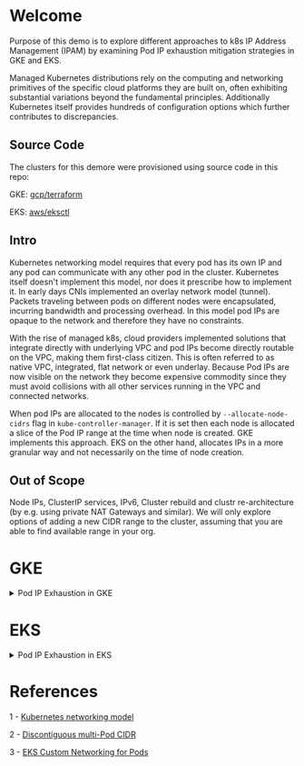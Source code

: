 # Welcome

Purpose of this demo is to explore different approaches to k8s IP Address Management (IPAM) by examining Pod IP exhaustion mitigation strategies in GKE and EKS.

Managed Kubernetes distributions rely on the computing and networking primitives of the specific cloud platforms they are built on, often exhibiting substantial variations beyond the fundamental principles. Additionally Kubernetes itself provides hundreds of configuration options which further contributes to discrepancies.

## Source Code

The clusters for this demore were provisioned using source code in this repo:

GKE: [gcp/terraform](https://github.com/olga-mir/k8s/tree/v0.0.3/gcp/terraform)

EKS: [aws/eksctl](https://github.com/olga-mir/k8s/tree/v0.0.3/aws/eksctl)


## Intro

Kubernetes networking model requires that every pod has its own IP and any pod can communicate with any other pod in the cluster. Kubernetes itself doesn't implement this model, nor does it prescribe how to implement it. In early days CNIs implemented an overlay network model (tunnel). Packets traveling between pods on different nodes were encapsulated, incurring bandwidth and processing overhead. In this model pod IPs are opaque to the network and therefore they have no constraints.

With the rise of managed k8s, cloud providers implemented solutions that integrate directly with underlying VPC and pod IPs become directly routable on the VPC, making them first-class citizen. This is often referred to as native VPC, integrated, flat network or even underlay. Because Pod IPs are now visible on the network they become expensive commodity since they must avoid collisions with all other services running in the VPC and connected networks.

When pod IPs are allocated to the nodes is controlled by `--allocate-node-cidrs` flag in `kube-controller-manager`. If it is set then each node is allocated a slice of the Pod IP range at the time when node is created. GKE implements this approach. EKS on the other hand, allocates IPs in a more granular way and not necessarily on the time of node creation.

## Out of Scope

Node IPs, ClusterIP services, IPv6, Cluster rebuild and clustr re-architecture (by e.g. using private NAT Gateways and similar). We will only explore options of adding a new CIDR range to the cluster, assuming that you are able to find available range in your org.

# GKE

<details>
  <summary>Pod IP Exhaustion in GKE</summary>

## Network and Initial Setup

GCP subnet consists of Primary IP range and optionally Secondary IP ranges. In GKE, node's IPs are allocated from Primary range, Pods and Services IPs are allocated from secondary ranges. Each nodepool is allocated a secondary pod range, from which Pod IP ranges are allocated to the nodes in this nodepool.

One secondary range can be allocated to more than one nodepool and each nodepool can have only one secondary range associated with it.

In the basic scenario there is one secondary range on the subnet which is used by the cluster as default pod IP range:

```
% gcloud compute networks subnets describe cluster | yq '{"ipCidrRange": .ipCidrRange, "secondaryIpRanges": .secondaryIpRanges}'
ipCidrRange: 10.1.0.0/16
secondaryIpRanges:
  - ipCidrRange: 10.0.0.0/26
    rangeName: pod-range
  - ipCidrRange: 172.16.0.0/20
    rangeName: svc-range
```

The demo cluster has 1 nodepool. In GKE each nodepool must have a secondary range associated with it and only one range.
```
% gcloud container node-pools describe original-nodepool --cluster demo-ip | yq '{"maxPodsConstraint": .maxPodsConstraint, "networkConfig": .networkConfig, "podIpv4CidrSize": .podIpv4CidrSize}'
maxPodsConstraint:
  maxPodsPerNode: '16'
networkConfig:
  enablePrivateNodes: false
  podIpv4CidrBlock: 10.0.0.0/26
  podRange: pod-range
podIpv4CidrSize: 27
```

16 pods require GKE to reserve twice as many IPs and therefore the pods section of the IP is 5 bits (resulting in /27 podCIDR size as can be seen in this output), this allows only 2 nodes in the cluster.

## Reproduce Pod IP exhaustion

Because pod IP CIDR is allocated per node at the time of node creation, provisioning a node can fail if there is not enough IPs:

```
% k get po
NAME                           READY   STATUS    RESTARTS   AGE
alpine-curl-648f8f669c-t4d4v   1/1     Running   0          85s
alpine-curl-648f8f669c-vmmzl   1/1     Running   0          85s
alpine-curl-648f8f669c-wltzt   0/1     Pending   0          85s

% k describe po alpine-curl-648f8f669c-wltzt | grep -A 15 "Events:"
Events:
  Type     Reason             Age                 From                Message
  ----     ------             ----                ----                -------
  Normal   TriggeredScaleUp   97s                 cluster-autoscaler  pod triggered scale-up: [{https://www.googleapis.com/compute/v1/projects/PROJECT_ID/zones/australia-southeast1-b/instanceGroups/gke-demo-ip-original-nodepool-22330990-grp 2->3 (max: 7)}]
  Warning  FailedScaleUp      53s                 cluster-autoscaler  Node scale up in zones australia-southeast1-b associated with this pod failed: IP space exhausted. Pod is at risk of not being scheduled.
  Warning  FailedScheduling   42s (x2 over 102s)  default-scheduler   0/2 nodes are available: 2 Too many pods. preemption: 0/2 nodes are available: 2 No preemption victims found for incoming pod..
  Normal   NotTriggerScaleUp  42s                 cluster-autoscaler  pod didn't trigger scale-up: 1 in backoff after failed scale-up
```

Note **Node scale up ...  associated with this pod failed: IP space exhausted** Even though it doesn't spell out if it is Node IP or Pod IP exhausted, in this case it is Pod IP - in this demo cluster the Primary range is /16 which is pretty big and only 2 nodes. It is indeed pod IP space exhasted here.

Cluster Autoscaler leaves a little note on the pod for itself.
```
% k get po alpine-curl-648f8f669c-wltzt -o yaml | yq '.metadata.annotations'
cloud.google.com/cluster_autoscaler_unhelpable_since: 2023-11-03T07:07:42+0000
cloud.google.com/cluster_autoscaler_unhelpable_until: Inf
```

## Mitigation

As mentioned earlier we will only explore options of adding a new range to the existing cluster. In GKE this method is called **Discontiguous multi-Pod CIDR** and is described in [2] and there are 3 options how this can be done:

* Create and assign additional secondary ranges to the cluster (new in v1.26)
* Create a node pool with a new secondary Pod IP address range (GKE manages subnet)
* Create a node pool using an existing secondary Pod IP address (you manage subnet)

The first option, adding to the cluster, is in the end of the day still results in nodepools with only one range with only difference with the last option being that assigning ranges to nodepool is done by GKE. This is suitable for clusters with dynamic nodepool provising (NAP) but it is failry useless for clusters with pre-defined static nodepools.

Example:
```
for i in {1..8}; do
  max_nodes=$(( $(( 6 + $i )) * $i ))
  gcloud container node-pools create nodepool-${i} --cluster=$cluster --max-pods-per-node=32 --enable-autoscaling --min-nodes=0 --max-nodes=$max_nodes --spot
  gcloud container clusters resize $cluster --node-pool=nodepool-${i} --num-nodes=0 -q
done
```
Can result in something like this:

<img src="./images/gke-cluster-level.png" width="500">


</details>


# EKS

<details>
  <summary>Pod IP Exhaustion in EKS</summary>

## Network and Cluster Setup

Looking at the VM with the help of ipamd provided tool:
```
[root@ip-10-0-208-27 ~]# curl -s http://localhost:61679/v1/enis | python -m json.tool | jq .
{
  "AssignedIPs": 4,
  "ENIs": {
    "eni-00259388be69d244d": {
      "AvailableIPv4Cidrs": {
        "10.0.208.24/32": {
          "AddressFamily": "",
          "Cidr": {
            "IP": "10.0.208.24",
            "Mask": "/////w=="
          },
          "IPAddresses": {},
          "IsPrefix": false
        },
        "10.0.208.5/32": {
          "AddressFamily": "",
          "Cidr": {
            "IP": "10.0.208.5",
            "Mask": "/////w=="
          },
          "IPAddresses": {
            "10.0.208.5": {
              "Address": "10.0.208.5",
              "AssignedTime": "2023-11-04T00:33:02.972941607Z",
              "IPAMKey": {
                "containerID": "abeb1b394e1806b060ac75a8f5dd867b484563c510e2a462bec122923a3998a3",
                "ifName": "eth0",
                "networkName": "aws-cni"
              },
              "IPAMMetadata": {
                "k8sPodName": "alpine-curl-648f8f669c-vjrf4",
                "k8sPodNamespace": "test"
              },
              "UnassignedTime": "0001-01-01T00:00:00Z"
            }
          },
          "IsPrefix": false
        },
```

There is a number of ENIs attached to the instance, and each ENI has a number of IPs, some of these are assigned for the pods and some are available for future pods that will be created on the node.

## IPAM AWS Service page

<img src="./images/aws-ipam-service-100.png" width="400">


## Mitigation

Again we will mitigate by adding more Pod IPs to the cluster, in AWS this method is called **Custom Networking for Pods** and is described in [3]

Full mitigation script: [aws/eksctl/ip-exhaustion-demo.sh](https://github.com/olga-mir/k8s/blob/main/aws/eksctl/ip-exhaustion-demo.sh)

Note that with `eksctl` there is no need to manually create IAM resources like in the official AWS tutorial

Network after adding new range and subnets:

```
+ aws ec2 describe-subnets --filters Name=vpc-id,Values=$vpc_id --query 'Subnets[*].{SubnetId: SubnetId,AvailabilityZone: AvailabilityZone,CidrBlock: CidrBlock}' --output table
-------------------------------------------------------------------
|                         DescribeSubnets                         |
+------------------+-----------------+----------------------------+
| AvailabilityZone |    CidrBlock    |         SubnetId           |
+------------------+-----------------+----------------------------+
|  ap-southeast-2a |  10.0.208.0/27  |  subnet-0cd55c38980375d58  |
|  ap-southeast-2a |  100.64.1.0/24  |  subnet-04a932dfaf2e3c8f3  |
|  ap-southeast-2a |  10.0.186.0/27  |  subnet-0bae4d2bf017995b8  |
|  ap-southeast-2b |  100.64.2.0/24  |  subnet-0aca140a7597f7cb0  |
|  ap-southeast-2b |  10.0.192.0/27  |  subnet-06d8153845fa5e9cb  |
|  ap-southeast-2b |  10.0.224.0/27  |  subnet-0a0bce6a1c1f38c54  |
+------------------+-----------------+----------------------------+
+ aws ec2 describe-vpcs --vpc-ids $vpc_id --query 'Vpcs[*].CidrBlockAssociationSet[*].{CIDRBlock: CidrBlock, State: CidrBlockState.State}' --out table
---------------------------------
|         DescribeVpcs          |
+----------------+--------------+
|    CIDRBlock   |    State     |
+----------------+--------------+
|  10.0.0.0/16   |  associated  |
|  100.64.0.0/20 |  associated  |
+----------------+--------------+
```


Create a new node pool:

Pods on the same node can share the IP addresses from any range:
```
~ % k get po -o wide | grep ip-10-0-208-27.ap-southeast-2.compute.internal
alpine-curl-648f8f669c-fzsr5   1/1     Running   0          9m11s   100.64.1.61    ip-10-0-208-27.ap-southeast-2.compute.internal   <none>           <none>
alpine-curl-648f8f669c-ggjdk   1/1     Running   0          9m11s   10.0.208.24    ip-10-0-208-27.ap-southeast-2.compute.internal   <none>           <none>
alpine-curl-648f8f669c-jsq5g   1/1     Running   0          9m11s   10.0.208.8     ip-10-0-208-27.ap-southeast-2.compute.internal   <none>           <none>
alpine-curl-648f8f669c-lntw2   1/1     Running   0          9m11s   10.0.208.7     ip-10-0-208-27.ap-southeast-2.compute.internal   <none>           <none>
alpine-curl-648f8f669c-rrc4d   1/1     Running   0          9m11s   10.0.208.28    ip-10-0-208-27.ap-southeast-2.compute.internal   <none>           <none>
alpine-curl-648f8f669c-vjrf4   1/1     Running   0          116m    10.0.208.5     ip-10-0-208-27.ap-southeast-2.compute.internal   <none>           <none>
alpine-curl-648f8f669c-x6mlp   1/1     Running   0          8m50s   100.64.1.12    ip-10-0-208-27.ap-southeast-2.compute.internal   <none>           <none>
```

And this is how it looks on the VM:

```
sh-4.2$ hostname
ip-10-0-208-27.ap-southeast-2.compute.internal
sh-4.2$
sh-4.2$ curl -s http://localhost:61679/v1/enis | python -m json.tool | jq '.ENIs|keys'
[
  "eni-00259388be69d244d",
  "eni-01134cfde03ff387e",
  "eni-07ae7b7cd90520202"
]
sh-4.2$ curl -s http://localhost:61679/v1/enis | python -m json.tool | jq '[.ENIs["eni-00259388be69d244d"].AvailableIPv4Cidrs[] | select (.IPAddresses != {}) | .Cidr.IP]'
[
  "10.0.208.24",
  "10.0.208.5",
  "10.0.208.8"
]
sh-4.2$ curl -s http://localhost:61679/v1/enis | python -m json.tool | jq '[.ENIs["eni-01134cfde03ff387e"].AvailableIPv4Cidrs[] | select (.IPAddresses != {}) | .Cidr.IP]'
[
  "100.64.1.12",
  "100.64.1.61"
]
```

After re-shuflling some pods around, IPAM service page shows that all subnets now have some room:

<img src="./images/aws-ipam-service-resolved.png" width="400">

</details>

# References

1 - [Kubernetes networking model](https://kubernetes.io/docs/concepts/services-networking/)

2 - [Discontiguous multi-Pod CIDR](https://cloud.google.com/kubernetes-engine/docs/how-to/multi-pod-cidr)

3 - [EKS Custom Networking for Pods](https://docs.aws.amazon.com/eks/latest/userguide/cni-custom-network.html)
